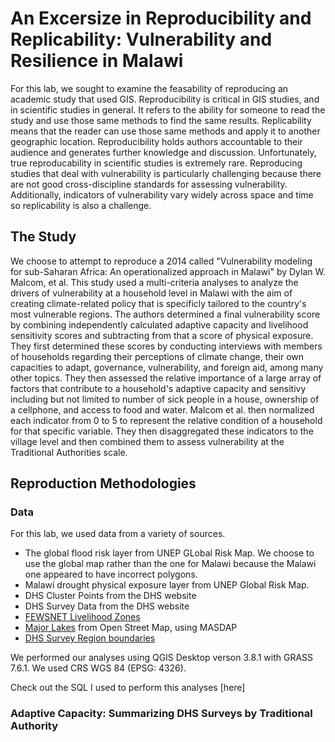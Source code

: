 # An Excersize in Reproducibility and Replicability: Vulnerability and Resilience in Malawi

For this lab, we sought to examine the feasability of reproducing an academic study that used GIS. Reproducibility is critical in GIS studies, and in scientific studies in general. It refers to the ability for someone to read the study and use those same methods to find the same results. Replicability means that the reader can use those same methods and apply it to another geographic location. Reproducibility holds authors accountable to their audience and generates further knowledge and discussion. Unfortunately, true reproducability in scientific studies is extremely rare. Reproducing studies that deal with vulnerability is particularly challenging because there are not good cross-discipline standards for assessing vulnerability. Additionally, indicators of vulnerability vary widely across space and time so replicability is also a challenge. 

## The Study

We choose to attempt to reproduce a 2014 called "Vulnerability modeling for sub-Saharan Africa: An operationalized approach in Malawi" by Dylan W. Malcom, et al. This study used a multi-criteria analyses to analyze the drivers of vulnerability at a household level in Malawi with the aim of creating climate-related policy that is specificly tailored to the country's most vulnerable regions. The authors determined a final vulnerability score by combining independently calculated adaptive capacity and livelihood sensitivity scores and subtracting from that a score of physical exposure. They first determined these scores by conducting interviews with members of households regarding their perceptions of climate change, their own capacities to adapt, governance, vulnerability, and foreign aid, among many other topics. They then assessed the relative importance of a large array of factors that contribute to a household's adaptive capacity and sensitivy including but not limited to number of sick people in a house, ownership of a cellphone, and access to food and water. Malcom et al. then normalized each indicator from 0 to 5 to represent the relative condition of a household for that specific variable. They then disaggregated these indicators to the village level and then combined them to assess vulnerability at the Traditional Authorities scale. 

## Reproduction Methodologies

### Data
For this lab, we used data from a variety of sources.

* The global flood risk layer from UNEP GLobal Risk Map. We choose to use the global map rather than the one for Malawi because the Malawi one appeared to have incorrect polygons.
* Malawi drought physical exposure layer from UNEP Global Risk Map.
* DHS Cluster Points from the DHS website
* DHS Survey Data from the DHS website
* [FEWSNET Livelihood Zones](http://fews.net/fews-data/335) 
* [Major Lakes](www.masdap.mw/layers/geonode:major_lakes) from Open Street Map, using MASDAP
* [DHS Survey Region boundaries](spatialdata.dhsprogram.com/boundaries/#view=table&countryID=MW) 

We performed our analyses using QGIS Desktop verson 3.8.1 with GRASS 7.6.1. We used CRS WGS 84 (EPSG: 4326). 

Check out the SQL I used to perform this analyses [here]

### Adaptive Capacity: Summarizing DHS Surveys by Traditional Authority
